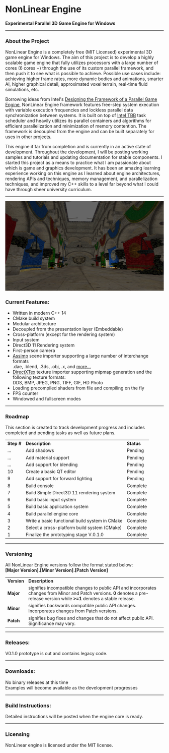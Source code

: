NonLinear Engine
=============

<!--=====================================================================================-->
<p>
<b>Experimental Parallel 3D Game Engine for Windows</b>
</p>

<hr width="100%">

<h3>About the Project</h3>
<p>
NonLinear Engine is a completely free (MIT Licensed) experimental 3D game engine for Windows. The aim of this project is to develop a highly scalable game engine that fully utilizes processors with a large number of cores (6 cores +) through the use of its custom parallel framework, and then push it to see what is possible to achieve. Possible use cases include: achieving higher frame rates, more dynamic bodies and animations, smarter AI, higher graphical detail, approximated voxel terrain, real-time fluid simulations,  etc.
</p>

<p>
Borrowing ideas from Intel's <a href="https://software.intel.com/en-us/articles/designing-the-framework-of-a-parallel-game-engine">Designing the Framework of a Parallel Game Engine</a>, NonLinear Engine framework features free-step system execution with variable execution frequencies and lockless parallel data synchronization between systems. It is built on top of <a href="https://www.threadingbuildingblocks.org/">Intel TBB</a> task scheduler and heavily utilizes its parallel containers and algorithms for efficient parallelization and minimization of memory contention. The framework is decoupled from the engine and can be built separately for uses in other projects.
</p>

<p>
This engine if far from completion and is currently in an active state of development. Throughout the development, I will be posting working samples and tutorials and updating documentation for stable components. I started this project as a means to practice what I am passionate about which is game and graphics development. It has been an amazing learning experience working on this engine as I learned about engine architectures, rendering APIs and techniques, memory management, and parallelization techniques, and improved my C++ skills to a level far beyond what I could have through sheer university curriculum. 
</p>
<hr width="100%">

<p><img src="images/engine_test.png" alt="Sponza sample"></p>

<!--=====================================================================================-->
<p>
<h3>Current Features:</h3>
<ul>
  <li>
    Written in modern C++ 14
  </li>
  <li>
    CMake build system
  </li>
  <li>
    Modular architecture
  </li>
  <li>
    Decoupled from the presentation layer (Embeddable)
  </li>
  <li>
    Cross-platform (except for the rendering system)
  </li>
  <li>
    Input system
  </li>
  <li>
    Direct3D 11 Rendering system
  </li>
  <li>
    First-person camera
  </li>
  <li>
    <a href="http://assimp.sourceforge.net/index.html">Assimp</a> scene importer supporting a large number of interchange        formats </br>
    .dae, .blend, .3ds, .obj, .x, and <a href="http://assimp.sourceforge.net/main_features_formats.html">more…</a>
  </li>
  <li>
    <a href="https://directxtex.codeplex.com/">DirectXTex</a> texture importer supporting mipmap generation and the following     texture formats: </br>
	  DDS, BMP, JPEG, PNG, TIFF, GIF, HD Photo
  </li>
  <li>
    Loading precompiled shaders from file and compiling on the fly
  </li>
  <li>
    FPS counter
  </li>
  <li>
    Windowed and fullscreen modes
  </li>
</ul>
</p>
<hr width="100%">

<!--=====================================================================================-->
<h3>Roadmap</h3>
This section is created to track development progress and includes completed and pending tasks as well as future plans.

<table style="width:100%">
  <tr>
    <td><b>Step #</b></td>
    <td><b>Description</b></td>
    <td><b>Status</b></td>
  </tr>
  
  <tr>
    <td>...</td>
    <td>Add shadows</td>
    <td>Pending</td>
  </tr>
  <tr>
    <td>...</td>
    <td>Add material support</td>
    <td>Pending</td>
  </tr>
  <tr>
    <td>...</td>
    <td>Add support for blending</td>
    <td>Pending</td>
  </tr>
  <tr>
    <td>10</td>
    <td>Create a basic QT editor</td>
    <td>Pending</td>
  </tr>
  <tr>
    <td>9</td>
    <td>Add support for forward lighting</td>
    <td>Pending</td>
  </tr>
  <tr>
    <td>8</td>
    <td>Build console</td>
    <td>Complete</td>
  </tr>
  <tr>
    <td>7</td>
    <td>Build Simple Direct3D 11 rendering system</td>
    <td>Complete</td>
  </tr>
  <tr>
    <td>6</td>
    <td>Build basic input system</td>
    <td>Complete</td>
  </tr>
  <tr>
    <td>5</td>
    <td>Build basic application system</td>
    <td>Complete</td>
  </tr>
  <tr>
    <td>4</td>
    <td>Build parallel engine core</td>
    <td>Complete</td>
  </tr>
  <tr>
    <td>3</td>
    <td>Write a basic functional build system in CMake</td>
    <td>Complete</td>
  </tr>
  <tr>
    <td>2</td>
    <td>Select a cross-platform build system (CMake)</td>
    <td>Complete</td>
  </tr>
  <tr>
    <td>1</td>
    <td>Finalize the prototyping stage V.0.1.0</td>
    <td>Complete</td>
  </tr>
</table>
<hr width="100%">

<!--=====================================================================================-->

<h3>Versioning</h3>
<p>
All NonLinear Engine versions follow the format stated below:<br/>
<b>[Major Version].[Minor Version].[Patch Version]</b><br/>
</p>

<table style="width:100%">
  <tr>
  <td><b>Version</b></td>
  <td><b>Description</b></td>
  </tr>
  <tr>
    <td><b>Major</b></td>
    <td>
      signifies incompatible changes to public API and incorporates changes from Minor and Patch versions. <b>0</b> denotes a       pre-release version while <b>>=1</b> denotes a stable release.
    </td> 
  </tr>
  <tr>
    <td><b>Minor</b></td>
    <td>
     signifies backwards compatible public API changes. Incorporates changes from Patch versions.
    </td> 
  </tr>
    <tr>
    <td><b>Patch</b></td>
    <td>
      signifies bug fixes and changes that do not affect public API. Significance may vary.
    </td> 
  </tr>
</table>
<hr width="100%">

<!--=====================================================================================-->
<h3>Releases:</h3>
<p>
  V0.1.0 prototype is out and contains legacy code.
</p>
<hr width="100%">

<!--=====================================================================================-->
<h3>Downloads:</h3>
<p>
  No binary releases at this time<br/>
  Examples will become available as the development progresses
</p>
<hr width="100%">

<!--=====================================================================================-->
<h3>Build Instructions:</h3>
Detailed instructions will be posted when the engine core is ready.
<hr width="100%">

<!--=====================================================================================-->
<h3>Licensing</h3>
NonLinear engine is licensed under the MIT license.
